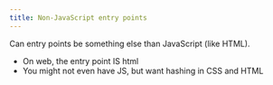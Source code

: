 ```yaml
---
title: Non-JavaScript entry points
---
```


Can entry points be something else than JavaScript (like HTML).

- On web, the entry point IS html
- You might not even have JS, but want hashing in CSS and HTML